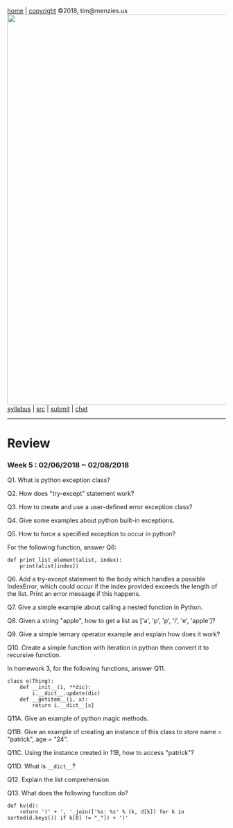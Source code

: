 [home](http://tiny.cc/plm18) |
[copyright](https://github.com/txt/plm18/blob/master/LICENSE.md) &copy;2018, tim&commat;menzies.us
<br>
[<img width=900 src="https://raw.githubusercontent.com/txt/plm18/master/img/banner.png">](http://tiny.cc/plm18)<br>
[syllabus](https://github.com/txt/plm18/blob/master/doc/syllabus.md) |
[src](https://github.com/txt/plm18/tree/master/src) |
[submit](http://tiny.cc/plm18give) |
[chat](https://plm18.slack.com/)


______



# Review

### Week 5 : 02/06/2018 ~ 02/08/2018

Q1. What is python exception class?

Q2. How does "try-except" statement work?

Q3. How to create and use a user-defined error exception class?

Q4. Give some examples about python built-in exceptions.

Q5. How to force a specified exception to occur in python?

For the following function, answer Q6:

	def print_list_element(alist, index):
		print(alist[index])

Q6. Add a try-except statement to the body which handles a possible IndexError, which could occur if the index provided exceeds the length of the list. Print an error message if this happens.

Q7. Give a simple example about calling a nested function in Python.

Q8. Given a string "apple", how to get a list as ['a', 'p', 'p', 'l', 'e', 'apple']?

Q9. Give a simple ternary operator example and explain how does it work?

Q10. Create a simple function with iteration in python then convert it to recursive function.
	
In homework 3, for the following functions, answer Q11.

	class o(Thing):
		def __init__(i, **dic): 
			i.__dict__.update(dic)
		def __getitem__(i, x): 
			return i.__dict__[x]

Q11A. Give an example of python magic methods.

Q11B. Give an example of creating an instance of this class to store name = "patrick", age = "24".

Q11C. Using the instance created in 11B, how to access "patrick"?

Q11D. What is ```__dict__```?

Q12. Explain the list comprehension

Q13. What does the following function do?

    def kv(d):
    	return '(' + ', '.join(['%s: %s' % (k, d[k]) for k in sorted(d.keys()) if k[0] != "_"]) + ')'
